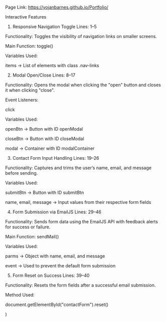 Page Link: https://yojanbarnes.github.io/Portfolio/


 
 Interactive Features
1. Responsive Navigation Toggle
   Lines: 1–5

Functionality: Toggles the visibility of navigation links on smaller screens.

Main Function: toggle()

Variables Used:

items → List of elements with class .nav-links

2. Modal Open/Close
Lines: 8–17

Functionality: Opens the modal when clicking the "open" button and closes it when clicking "close".

Event Listeners:

click

Variables Used:

openBtn → Button with ID openModal

closeBtn → Button with ID closeModal

modal → Container with ID modalContainer

3. Contact Form Input Handling
Lines: 19–26

Functionality: Captures and trims the user’s name, email, and message before sending.

Variables Used:

submitBtn → Button with ID submitBtn

name, email, message → Input values from their respective form fields

4. Form Submission via EmailJS
Lines: 29–46

Functionality: Sends form data using the EmailJS API with feedback alerts for success or failure.

Main Function: sendMail()

Variables Used:

parms → Object with name, email, and message

event → Used to prevent the default form submission

5. Form Reset on Success
Lines: 39–40

Functionality: Resets the form fields after a successful email submission.

Method Used:

document.getElementById("contactForm").reset()

)
